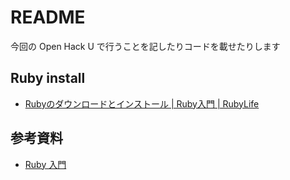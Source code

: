 # README

今回の Open Hack U で行うことを記したりコードを載せたりします

## Ruby install

* [Rubyのダウンロードとインストール | Ruby入門 | RubyLife](https://www.javadrive.jp/ruby/install/index1.html)

## 参考資料

* [Ruby 入門](https://www.javadrive.jp/ruby/)
